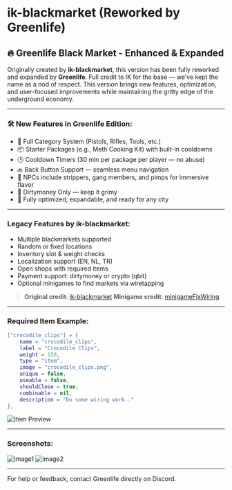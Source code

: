 # ik-blackmarket (Reworked by Greenlife)

## 🔥 Greenlife Black Market - Enhanced & Expanded

Originally created by **ik-blackmarket**, this version has been fully reworked and expanded by **Greenlife**. Full credit to IK for the base — we’ve kept the name as a nod of respect. This version brings new features, optimization, and user-focused improvements while maintaining the gritty edge of the underground economy.

---

### 🛠️ New Features in Greenlife Edition:
- 🧭 Full Category System (Pistols, Rifles, Tools, etc.)
- 📦 Starter Packages (e.g., Meth Cooking Kit) with built-in cooldowns
- 🕒 Cooldown Timers (30 min per package per player — no abuse)
- 🔙 Back Button Support — seamless menu navigation
- 🔫 NPCs include strippers, gang members, and pimps for immersive flavor
- 💸 Dirtymoney Only — keep it grimy
- 🧰 Fully optimized, expandable, and ready for any city

---

### Legacy Features by ik-blackmarket:
- Multiple blackmarkets supported
- Random or fixed locations
- Inventory slot & weight checks
- Localization support (EN, NL, TR)
- Open shops with required items
- Payment support: dirtymoney or crypto (qbit)
- Optional minigames to find markets via wiretapping

> **Original credit**: [ik-blackmarket](https://github.com/ik-blackmarket)
> **Minigame credit**: [minigameFixWiring](https://github.com/mxlolshop/minigameFixWiring)

---

### Required Item Example:
```lua
["crocodile_clips"] = {
    name = "crocodile_clips",
    label = "Crocodile Clips",
    weight = 150,
    type = "item",
    image = "crocodile_clips.png",
    unique = false,
    useable = false,
    shouldClose = true,
    combinable = nil,
    description = "Do some wiring work.."
},
```

![Item Preview](https://user-images.githubusercontent.com/29943243/224580582-212a16a4-3a90-46d7-91f8-d9c937ec7b79.png)

---

### Screenshots:
![image1](https://media.discordapp.net/attachments/955865077532209156/986773108990021632/unknown.png)
![image2](https://media.discordapp.net/attachments/986773374602711100/986773981619163166/unknown.png)

---

For help or feedback, contact Greenlife directly on Discord.
